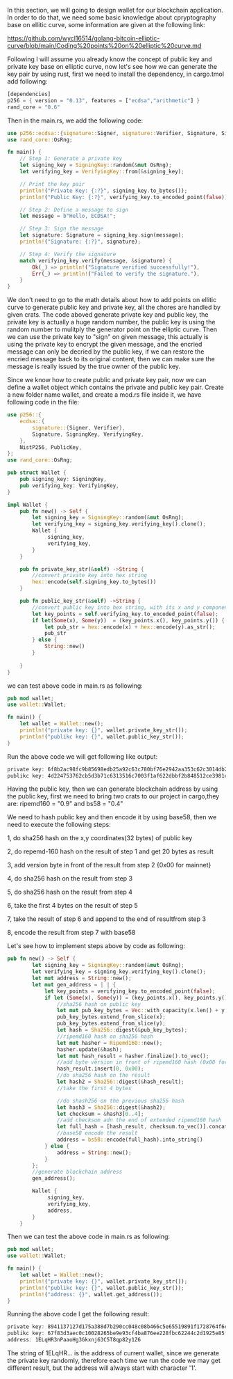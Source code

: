 In this section, we will going to design wallet for our blockchain application. In order to do that, we need some basic knowledge about cpryptography base on ellitic curve, some information are given at the following link:

https://github.com/wycl16514/golang-bitcoin-elliptic-curve/blob/main/Coding%20points%20on%20elliptic%20curve.md

Following I will assume you already know the concept of public key and private key base on elliptic curve, now let's see how we can generate the key pair by using rust, first we need to install the dependency, in cargo.tmol add following:
```rs
[dependencies]
p256 = { version = "0.13", features = ["ecdsa","arithmetic"] }
rand_core = "0.6"
```
Then in the main.rs, we add the following code:
```rs
use p256::ecdsa::{signature::Signer, signature::Verifier, Signature, SigningKey, VerifyingKey};
use rand_core::OsRng;

fn main() {
    // Step 1: Generate a private key
    let signing_key = SigningKey::random(&mut OsRng);
    let verifying_key = VerifyingKey::from(&signing_key);

    // Print the key pair
    println!("Private Key: {:?}", signing_key.to_bytes());
    println!("Public Key: {:?}", verifying_key.to_encoded_point(false));

    // Step 2: Define a message to sign
    let message = b"Hello, ECDSA!";

    // Step 3: Sign the message
    let signature: Signature = signing_key.sign(message);
    println!("Signature: {:?}", signature);

    // Step 4: Verify the signature
    match verifying_key.verify(message, &signature) {
        Ok(_) => println!("Signature verified successfully!"),
        Err(_) => println!("Failed to verify the signature."),
    }
}

```
We don't need to go to the math details about how to add points on ellitic curve to generate public key and private key, all the chores are handled by given crats. The code aboved generate private key and public key, the private key is 
actually a huge random number, the public key is using the random number to mulitply the generator point on the elliptic curve. Then we can use the private key to "sign" on given message, this actually is using the private key to encrypt
the given message, and the encried message can only be decried by the public key, if we can restore the encried message back to its original content, then we can make sure the message is really issued by the true owner of the public key.

Since we know how to create public and private key pair, now we can define a wallet object which contains the private and public key pair. Create a new folder name wallet, and create a mod.rs file 
inside it, we have following code in the file:

```rs
use p256::{
    ecdsa::{
        signature::{Signer, Verifier},
        Signature, SigningKey, VerifyingKey,
    },
    NistP256, PublicKey,
};
use rand_core::OsRng;

pub struct Wallet {
    pub signing_key: SigningKey,
    pub verifying_key: VerifyingKey,
}

impl Wallet {
    pub fn new() -> Self {
        let signing_key = SigningKey::random(&mut OsRng);
        let verifying_key = signing_key.verifying_key().clone();
        Wallet {
             signing_key,
             verifying_key,
        }
    }

    pub fn private_key_str(&self) ->String {
        //convert private key into hex string
        hex::encode(self.signing_key.to_bytes())
    }

    pub fn public_key_str(&self) ->String {
        //convert public key into hex string, with its x and y components together
        let key_points = self.verifying_key.to_encoded_point(false);
        if let(Some(x), Some(y))  = (key_points.x(), key_points.y()) {
            let pub_str = hex::encode(x) + hex::encode(y).as_str();
            pub_str
        } else {
            String::new()
        }
     
    }
}

```

we can test above code in main.rs as following:

```rs
pub mod wallet;
use wallet::Wallet; 

fn main() {
    let wallet = Wallet::new();
    println!("private key: {}", wallet.private_key_str());
    println!("publikc key: {}", wallet.public_key_str());
}

```

Run the above code we will get following like output:

```rs
private key: 6f8b2ac98fc9b85698edb25a92c63c780bf76e2942aa353c62c3014db25bad63
publikc key: 4d224753762cb5d3b71c6313516c7003f1af622dbbf2b848512ce3981e9cdf39cf09beba93bb01c72686d60a7fcf679a4eb5fa231e3d22b43ad397c3730c48e2
```

Having the public key, then we can generate blockchain address by using the public key, first we need to bring two crats to our project in cargo,they are:
ripemd160 = "0.9" and bs58 = "0.4"

We need to hash public key and then encode it by using base58, then we need to execute the following steps:

1, do sha256 hash on the x,y coordinates(32 bytes) of public key

2, do repemd-160 hash on the result of step 1 and get 20 bytes as result

3, add version byte in front of the result from step 2 {0x00 for mainnet}

4, do sha256 hash on the result from step 3

5, do sha256 hash on the result from step 4

6, take the first 4 bytes on the result of step 5

7, take the result of step 6 and append to the end of resultfrom step 3

8, encode the result from step 7 with base58

Let's see how to implement steps above by code as following:

```rs
pub fn new() -> Self {
        let signing_key = SigningKey::random(&mut OsRng);
        let verifying_key = signing_key.verifying_key().clone();
        let mut address = String::new();
        let mut gen_address = | | {
            let key_points = verifying_key.to_encoded_point(false);
            if let (Some(x), Some(y)) = (key_points.x(), key_points.y()) {
                //sha256 hash on public key
                let mut pub_key_bytes = Vec::with_capacity(x.len() + y.len());
                pub_key_bytes.extend_from_slice(x);
                pub_key_bytes.extend_from_slice(y);
                let hash = Sha256::digest(&pub_key_bytes);
                //ripemd160 hash on sha256 hash
                let mut hasher = Ripemd160::new();
                hasher.update(&hash); 
                let mut hash_result = hasher.finalize().to_vec(); 
                //add byte version in front of ripemd160 hash (0x00 for mainnet)
                hash_result.insert(0, 0x00);
                //do sha256 hash on the result
                let hash2 = Sha256::digest(&hash_result);
                //take the first 4 bytes

                //do shash256 on the previous sha256 hash
                let hash3 = Sha256::digest(&hash2); 
                let checksum = &hash3[0..4]; 
                //add checksum adn the end of extended ripemd160 hash
                let full_hash = [hash_result, checksum.to_vec()].concat();
                //base58 encode the result
                address = bs58::encode(full_hash).into_string()
            } else {
                address = String::new();
            }
        };
        //generate blockchain address
        gen_address();

        Wallet {
             signing_key,
             verifying_key,
             address,
        }
    }
```
Then we can test the above code in main.rs as following:

```rs
pub mod wallet;
use wallet::Wallet; 

fn main() {
    let wallet = Wallet::new();
    println!("private key: {}", wallet.private_key_str());
    println!("publikc key: {}", wallet.public_key_str());
    println!("address: {}", wallet.get_address()); 
}

```

Running the above code I get the following result:

```rs
private key: 8941137127d175a388d7b290cc048c08b466c5e65519891f1728764f6e4de126
publikc key: 67f83d3aec0c10028265be9e93cf4ba876ee228fbc62244c2d1925e85f3262ee3fd5a05b1a31bc27bb8ae5e6a6af9fedb2d4f28f5f39834f97dcd5268b963324
address: 1ELqHR3nPaaoHg3Gkxnj63C5T8qp82y1Z6
```

The string of 1ELqHR... is the address of current wallet, since we generate the private key randomly, therefore each time we run the code we may get different result, but the address will always
start with character '1'.



